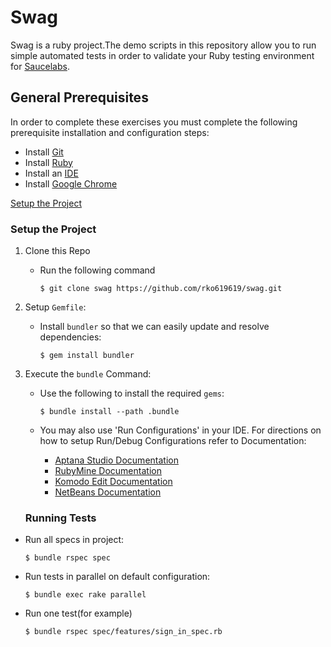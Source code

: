 # Swag

Swag is a ruby project.The demo scripts in this repository allow you to run simple automated tests in order to validate your Ruby testing environment for [Saucelabs](https://www.saucedemo.com/).

## General Prerequisites

In order to complete these exercises you must complete the following prerequisite installation and configuration steps:

* Install [Git](https://github.com/rko619619/swag/blob/main/docs/prerequisites.md#install-git)
* Install [Ruby](https://github.com/rko619619/swag/blob/main/docs/prerequisites.md#install-ruby)
* Install an [IDE](https://github.com/rko619619/swag/blob/main/docs/prerequisites.md#install-an-ide)
* Install [Google Chrome](https://github.com/rko619619/swag/blob/main/docs/prerequisites.md#install-google-chrome)

[Setup the Project](#setup-the-project)



### Setup the Project

1. Clone this Repo

    * Run the following command

        ```
        $ git clone swag https://github.com/rko619619/swag.git
        ```
2. Setup `Gemfile`:
    * Install `bundler` so that we can easily update and resolve dependencies:

        ```
        $ gem install bundler
        ```

3. Execute the `bundle` Command:
    * Use the following to install the required `gems`:

        ```
        $ bundle install --path .bundle
        ```
    
    * You may also use 'Run Configurations' in your IDE. For directions on how to setup Run/Debug Configurations refer to Documentation:
        * [Aptana Studio Documentation](https://github.com/aptana/studio3-ruby)
        * [RubyMine Documentation](https://www.jetbrains.com/ruby/documentation/)
        * [Komodo Edit Documentation](http://docs.komodoide.com/manual)
        * [NetBeans Documentation](https://netbeans.org/kb/)
   ### Running Tests
* Run all specs in project:
    ```
  $ bundle rspec spec
  ```
* Run tests in parallel on default configuration:
  ```
  $ bundle exec rake parallel
  ```
* Run one test(for example)
  ```
  $ bundle rspec spec/features/sign_in_spec.rb
  ```
